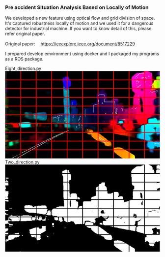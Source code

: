 
### Pre accident Situation Analysis Based on Locally of Motion

We developed a new feature using optical flow and grid division of space.
 It's captured robustness locally of motion and we used it for a dangerous detector for industrial machine. If you want to know detail of this, please refer original paper.

Original paper: 　https://ieeexplore.ieee.org/document/8517229

I prepared develop emvironment using docker and I packaged my programs as a ROS package.


Eight_direction.py
![](data/eight_direction_300.jpg)
Two_direction.py
![](data/two_direction_300.jpg)
